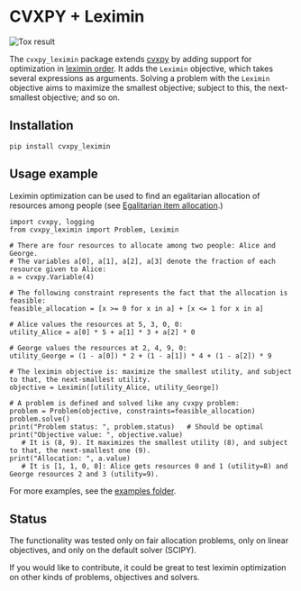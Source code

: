 # CVXPY + Leximin

![Tox result](https://github.com/erelsgl/cvxpy_leximin/workflows/tox/badge.svg)

The `cvxpy_leximin` package extends [cvxpy](https://github.com/cvxpy/cvxpy) by adding support for optimization in [leximin order](https://en.wikipedia.org/wiki/Leximin_order). It adds the `Leximin` objective, which takes several expressions as arguments. Solving a problem with the `Leximin` objective aims to maximize the smallest objective; subject to this, the next-smallest objective; and so on.

## Installation

    pip install cvxpy_leximin

## Usage example

Leximin optimization can be used to find an egalitarian allocation of resources among people (see [Egalitarian item allocation](https://en.wikipedia.org/wiki/Egalitarian_item_allocation).)

    import cvxpy, logging
    from cvxpy_leximin import Problem, Leximin

    # There are four resources to allocate among two people: Alice and George.
    # The variables a[0], a[1], a[2], a[3] denote the fraction of each resource given to Alice:
    a = cvxpy.Variable(4)

    # The following constraint represents the fact that the allocation is feasible:
    feasible_allocation = [x >= 0 for x in a] + [x <= 1 for x in a]

    # Alice values the resources at 5, 3, 0, 0:
    utility_Alice = a[0] * 5 + a[1] * 3 + a[2] * 0

    # George values the resources at 2, 4, 9, 0:
    utility_George = (1 - a[0]) * 2 + (1 - a[1]) * 4 + (1 - a[2]) * 9

    # The leximin objective is: maximize the smallest utility, and subject to that, the next-smallest utility.
    objective = Leximin([utility_Alice, utility_George])

    # A problem is defined and solved like any cvxpy problem:
    problem = Problem(objective, constraints=feasible_allocation)
    problem.solve()
    print("Problem status: ", problem.status)   # Should be optimal
    print("Objective value: ", objective.value)  
       # It is (8, 9). It maximizes the smallest utility (8), and subject to that, the next-smallest one (9).
    print("Allocation: ", a.value)
       # It is [1, 1, 0, 0]: Alice gets resources 0 and 1 (utility=8) and George resources 2 and 3 (utility=9).


For more examples, see the [examples folder](examples/).


## Status

The functionality was tested only on fair allocation problems, only on linear objectives, and only on the default solver (SCIPY).

If you would like to contribute, it could be great to test leximin optimization on other kinds of problems, objectives and solvers.



